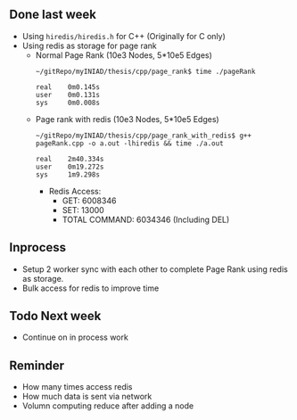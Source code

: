 ## Done last week

+ Using `hiredis/hiredis.h` for C++ (Originally for C only)
+ Using redis as storage for page rank
  + Normal Page Rank (10e3 Nodes, 5*10e5 Edges)
    ```
    ~/gitRepo/myINIAD/thesis/cpp/page_rank$ time ./pageRank 

    real    0m0.145s
    user    0m0.131s
    sys     0m0.008s
    ```
  + Page rank with redis (10e3 Nodes, 5*10e5 Edges)
    ```
    ~/gitRepo/myINIAD/thesis/cpp/page_rank_with_redis$ g++ pageRank.cpp -o a.out -lhiredis && time ./a.out 

    real	2m40.334s
    user	0m19.272s
    sys 	1m9.298s
    ```
    + Redis Access:
      + GET: 6008346
      + SET: 13000
      + TOTAL COMMAND: 6034346 (Including DEL)
  
## Inprocess

+ Setup 2 worker sync with each other to complete Page Rank using redis as storage.
+ Bulk access for redis to improve time

## Todo Next week

+ Continue on in process work

## Reminder
+ How many times access redis
+ How much data is sent via network
+ Volumn computing reduce after adding a node